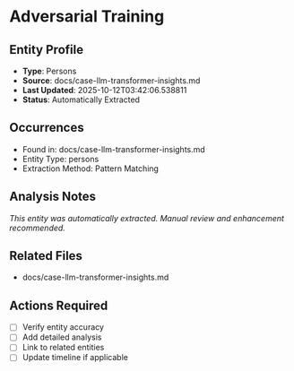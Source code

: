 # Adversarial Training

## Entity Profile
- **Type**: Persons
- **Source**: docs/case-llm-transformer-insights.md
- **Last Updated**: 2025-10-12T03:42:06.538811
- **Status**: Automatically Extracted

## Occurrences
- Found in: docs/case-llm-transformer-insights.md
- Entity Type: persons
- Extraction Method: Pattern Matching

## Analysis Notes
*This entity was automatically extracted. Manual review and enhancement recommended.*

## Related Files
- docs/case-llm-transformer-insights.md

## Actions Required
- [ ] Verify entity accuracy
- [ ] Add detailed analysis
- [ ] Link to related entities
- [ ] Update timeline if applicable
